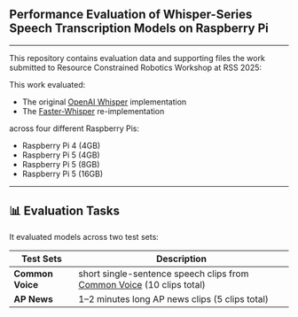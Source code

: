 ## **Performance Evaluation of Whisper-Series Speech Transcription Models on Raspberry Pi**

-----
This repository contains evaluation data and supporting files the work submitted to Resource Constrained Robotics Workshop at RSS 2025:

This work evaluated:

* The original [OpenAI Whisper](https://github.com/openai/whisper) implementation
* The [Faster-Whisper](https://github.com/guillaumekln/faster-whisper) re-implementation

across four different Raspberry Pis:

* Raspberry Pi 4 (4GB)
* Raspberry Pi 5 (4GB)
* Raspberry Pi 5 (8GB)
* Raspberry Pi 5 (16GB)
  
---

## 📊 Evaluation Tasks

It evaluated models across two test sets:

| Test Sets          | Description                                             |
| ---------------- | ------------------------------------------------------- |
| **Common Voice** | short single-sentence speech clips from [Common Voice](https://commonvoice.mozilla.org/en/datasets)  (10 clips total)   |
| **AP News**      | 1–2 minutes long AP news clips (5 clips total) |

